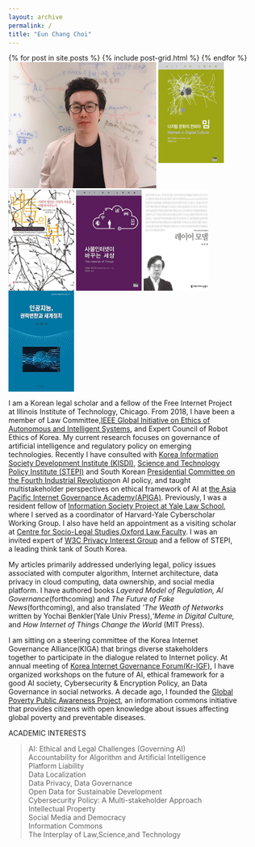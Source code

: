 ```yaml
---
layout: archive
permalink: /
title: "Eun Chang Choi"
---
```

<body bottommargin="0">
<div class="tiles">
{% for post in site.posts %}
	{% include post-grid.html %}
{% endfor %}
</div><!-- /.tiles -->
<div style="width:90%">
<div>
<img style="height:250px" src="images/profile.jpg">
 <a href="https://mitpress.mit.edu/books/memes-digital-culture"><img style="vertical-align:top;height:200px;width:130px;" src="images/book1.png"></a>
 <a href="http://www.kyobobook.co.kr/product/detailViewKor.laf?ejkGb=KOR&mallGb=KOR&barcode=9791130435473&orderClick=LAG&Kc="><img style="vertical-align:top;height:200px;width:130px;" src="images/book2.jpg"></a>
 <a href="http://www.kyobobook.co.kr/product/detailViewKor.laf?ejkGb=KOR&mallGb=KOR&barcode=9788946062726&orderClick=LAH&Kc="><img style="vertical-align:top;height:200px;width:130px;" src="images/book3.jpg"></a>
 <a href="http://www.kyobobook.co.kr/product/detailViewKor.laf?barcode=9791130437002&orderClick=357"><img style="vertical-align:top;height:200px;width:130px;" src="images/book4.jpg"></a>
 <a href="http://www.kyobobook.co.kr/product/detailViewKor.laf?ejkGb=KOR&mallGb=KOR&barcode=9788964361436&orderClick=LAH&Kc="><img style="vertical-align:top;height:200px;width:130px;" src="images/book5.jpg"></a>

<p> I am a Korean legal scholar and a fellow of the Free Internet Project at Illinois Institute of Technology, Chicago. From 2018, I have been a member of Law Committee,<a href="https://ethicsinaction.ieee.org/">IEEE Global Initiative on Ethics of Autonomous and Intelligent Systems</a>, and Expert Council of Robot Ethics of Korea. My current research focuses on governance of artificial intelligence and regulatory policy on emerging technologies. Recently I have consulted with <a href="https://www.kisdi.re.kr/"> Korea Information Society Development Institute (KISDI)</a>, <a href="http://www.stepi.re.kr/">Science and Technology Policy Institute (STEPI)</a> and South Korean <a href="https://www.4th-ir.go.kr"> Presidential Committee on the Fourth Industrial Revolution</a>on AI policy, and taught multistakeholder perspectives on ethical framework of AI at <a href="https://www.icann.org/news/announcement-2-2019-05-14-en"> the Asia Pacific Internet Governance Academy(APIGA)</a>. Previously, I was a resident fellow of <a href="https://https://law.yale.edu/isp"> Information Society Project at Yale Law School</a>, where I served as a coordinator of Harvard-Yale Cyberscholar Working Group. I also have held an appointment as a visiting scholar at <a href="https://www.law.ox.ac.uk/centres-institutes/centre-socio-legal-studies"> Centre for Socio-Legal Studies,Oxford Law Faculty</a>. I was an invited expert of <a href="https://www.w3.org/2011/07/privacy-ig-charter"> W3C Privacy Interest Group</a> and a fellow of STEPI, a leading think tank of South Korea.</p>
<p> My articles primarily addressed underlying legal, policy issues associated with computer algorithm, Internet architecture, data privacy in cloud computing, data ownership, and social media platform. I have authored books <i> Layered Model of Regulation, Al Governance</i>(forthcoming) and <i>The Future of Fake News</i>(forthcoming), and also translated <i>'The Weath of Networks </i> written by Yochai Benkler(Yale Univ Press),<i>'Meme in Digital Culture,</i> and <i>How Internet of Things Change the World</i> (MIT Press). </p>
<p> I am sitting on a steering committee of the Korea Internet Governance Alliance(KIGA) that brings diverse stakeholders together to participate in the dialogue related to Internet policy. At annual meeting of <a href="http://krigf.kr"> Korea Internet Governance Forum(Kr-IGF)</a>, I have organized workshops on the future of AI, ethical framework for a good AI society, Cybersecurity & Encryption Policy, an Data Governance in social networks. A decade ago, I founded the <a href="http://www.povertyinfo.org"> Global Poverty Public Awareness Project</a>, an information commons initiative that provides citizens with open  knowledge about issues affecting global poverty and preventable diseases.</p>


ACADEMIC INTERESTS<br> 
<blockquote>  AI: Ethical and Legal Challenges (Governing AI)<br>
  Accountability for Algorithm and Artificial Intelligence <br>
  Platform Liability <br>
  Data Localization <br>
  Data Privacy, Data Governance <br>
  Open Data for Sustainable Development <br> 
  Cybersecurity Policy: A Multi-stakeholder Approach <br>
  Intellectual Property<br>
  Social Media and Democracy<br> 
  Information Commons<br> 
  The Interplay of Law,Science,and Technology<br>
  </blockquote> 
  
